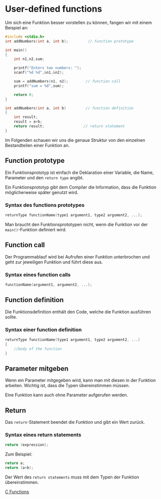 # User-defined functions

<show-structure depth="2"/>

Um sich eine Funktion besser vorstellen zu können, fangen wir mit einem Beispiel an:

```C
#include <stdio.h>
int addNumbers(int a, int b);         // function prototype

int main()
{
    int n1,n2,sum;

    printf("Enters two numbers: ");
    scanf("%d %d",&n1,&n2);

    sum = addNumbers(n1, n2);        // function call
    printf("sum = %d",sum);

    return 0;
}

int addNumbers(int a, int b)         // function definition   
{
    int result;
    result = a+b;
    return result;                  // return statement
}
```

Im Folgenden schauen wir uns die genaue Struktur von den einzelnen Bestandteilen einer Funktion an. 

## Function prototype

Ein Funktionsprototyp ist einfach die Deklaration einer Variable, die Name, Parameter und den `return type` angibt.

Ein Funktionsprototyp gibt dem Compiler die Information, dass die Funktion möglicherweise später genutzt wird.

### Syntax des functions prototypes

```C
returnType functionName(type1 argument1, type2 argument2, ...);
```

Man braucht den Funktionsprototypen nicht, wenn die Funktion vor der `main()`-Funktion definiert wird.

## Function call

Der Programmablauf wird bei Aufrufen einer Funktion unterbrochen und geht zur jeweiligen Funktion und führt diese aus.

### Syntax eines function calls

```C
functionName(argument1, argument2, ...);
```

## Function definition

Die Funktionsdefinition enthält den Code, welche die Funktion ausführen sollte.

### Syntax einer function definition

```C
returnType functionName(type1 argument1, type2 argument2, ...)
{
    //body of the function
}
```

## Parameter mitgeben

Wenn ein Parameter mitgegeben wird, kann man mit diesen in der Funktion arbeiten. Wichtig ist, dass die Typen übereinstimmen müssen. 

Eine Funktion kann auch ohne Parameter aufgerufen werden.

## Return

Das `return`-Statement beendet die Funktion und gibt ein Wert zurück. 

### Syntax eines return statements

```C
return (expression);
```

Zum Beispiel:

```C
return a;
return (a+b);
```

Der Wert des `return statements` muss mit dem Typen der Funktion übereinstimmen.

<seealso>
    <category ref="useful">
        <a href="https://www.programiz.com/c-programming/c-functions">C Functions</a>
    </category>
</seealso>